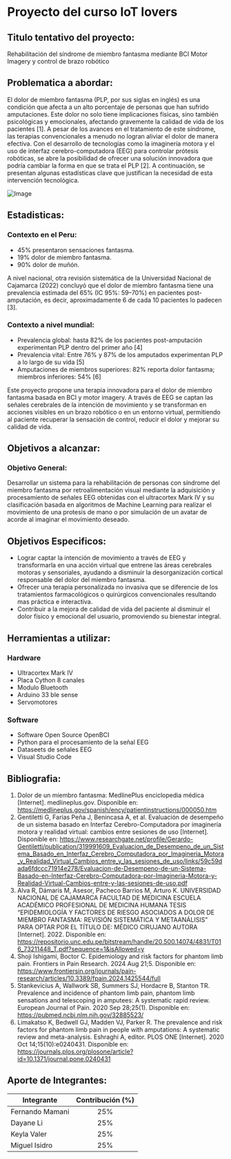 # Proyecto del curso IoT lovers
## Titulo tentativo del proyecto: 
Rehabilitación del síndrome de miembro fantasma mediante BCI Motor Imagery y control de brazo robótico 
## Problematica a abordar: 
El dolor de miembro fantasma (PLP, por sus siglas en inglés) es una condición que afecta a un alto porcentaje de personas que han sufrido amputaciones. Este dolor no solo tiene implicaciones físicas, sino también psicológicas y emocionales, afectando gravemente la calidad de vida de los pacientes [1]. A pesar de los avances en el tratamiento de este síndrome, las terapias convencionales a menudo no logran aliviar el dolor de manera efectiva. Con el desarrollo de tecnologías como la imaginería motora y el uso de interfaz cerebro-computadora (EEG) para controlar prótesis robóticas, se abre la posibilidad de ofrecer una solución innovadora que podría cambiar la forma en que se trata el PLP [2]. A continuación, se presentan algunas estadísticas clave que justifican la necesidad de esta intervención tecnológica.

![Image](https://github.com/user-attachments/assets/f06f4bba-3cc9-486f-9bd6-69773926719c)


## Estadisticas:
### Contexto en el Peru:
- 45% presentaron sensaciones fantasma.
- 19% dolor de miembro fantasma.
- 90% dolor de muñón.

A nivel nacional, otra revisión sistemática de la Universidad Nacional de Cajamarca (2022) concluyó que el dolor de miembro fantasma tiene una prevalencia estimada del 65% (IC 95%: 59–70%) en pacientes post-amputación, es decir, aproximadamente 6 de cada 10 pacientes lo padecen [3]. 

### Contexto a nivel mundial:
- Prevalencia global: hasta 82% de los pacientes post-amputación experimentan PLP dentro del primer año [4]
- Prevalencia vital: Entre 76% y 87% de los amputados experimentan PLP a lo largo de su vida [5]
- Amputaciones de miembros superiores: 82% reporta dolor fantasma; miembros inferiores: 54% [6]

Este proyecto propone una terapia innovadora para el dolor de miembro fantasma basada en BCI y motor imagery. A través de EEG se captan las señales cerebrales de la intención de movimiento y se transforman en acciones visibles en un brazo robótico o en un entorno virtual, permitiendo al paciente recuperar la sensación de control, reducir el dolor y mejorar su calidad de vida.

## Objetivos a alcanzar:
### Objetivo General: 
Desarrollar un sistema para la rehabilitación de personas con síndrome del miembro fantasma por retroalimentación visual mediante la adquisición y procesamiento de señales EEG obtenidas con el ultracortex Mark IV y su clasificación basada en algoritmos de Machine Learning para realizar el movimiento de una protesis de mano o por simulación de un avatar de acorde al imaginar el movimiento deseado. 
## Objetivos Especificos:
- Lograr captar la intención de movimiento a través de EEG y transformarla en una acción virtual que entrene las áreas cerebrales motoras y sensoriales, ayudando a disminuir la desorganización cortical responsable del dolor del miembro fantasma.
- Ofrecer una terapia personalizada no invasiva que se diferencie de los tratamientos farmacológicos o quirúrgicos convencionales resultando mas práctica e interactiva.
- Contribuir a la mejora de calidad de vida del paciente al disminuir el dolor físico y emocional del usuario, promoviendo su bienestar integral.

## Herramientas a utilizar:
### Hardware
- Ultracortex Mark IV
- Placa Cython 8 canales
- Modulo Bluetooth
- Arduino 33 ble sense
- Servomotores

### Software
- Software Open Source OpenBCI
- Python para el procesamiento de la señal EEG
- Dataseets de señales EEG
- Visual Studio Code

## Bibliografia:
1. Dolor de un miembro fantasma: MedlinePlus enciclopedia médica [Internet]. medlineplus.gov. Disponible en: https://medlineplus.gov/spanish/ency/patientinstructions/000050.htm
2. Gentiletti G, Farías Peña J, Benincasa A, et al. Evaluación de desempeño de un sistema basado en Interfaz Cerebro-Computadora por imaginería motora y realidad virtual: cambios entre sesiones de uso [Internet]. Disponible en: https://www.researchgate.net/profile/Gerardo-Gentiletti/publication/319991609_Evaluacion_de_Desempeno_de_un_Sistema_Basado_en_Interfaz_Cerebro_Computadora_por_Imagineria_Motora_y_Realidad_Virtual_Cambios_entre_y_las_sesiones_de_uso/links/59c59dada6fdccc71914e278/Evaluacion-de-Desempeno-de-un-Sistema-Basado-en-Interfaz-Cerebro-Computadora-por-Imagineria-Motora-y-Realidad-Virtual-Cambios-entre-y-las-sesiones-de-uso.pdf
3. Alva R, Dámaris M, Asesor, Pacheco Barrios M, Arturo K. UNIVERSIDAD NACIONAL DE CAJAMARCA FACULTAD DE MEDICINA ESCUELA ACADÉMICO PROFESIONAL DE MEDICINA HUMANA TESIS “EPIDEMIOLOGÍA Y FACTORES DE RIESGO ASOCIADOS A DOLOR DE MIEMBRO FANTASMA: REVISIÓN SISTEMÁTICA Y METAANÁLISIS” PARA OPTAR POR EL TÍTULO DE: MÉDICO CIRUJANO AUTORA [Internet]. 2022. Disponible en: https://repositorio.unc.edu.pe/bitstream/handle/20.500.14074/4831/T016_73211448_T.pdf?sequence=1&isAllowed=y
4. Shoji Ishigami, Boctor C. Epidemiology and risk factors for phantom limb pain. Frontiers in Pain Research. 2024 Aug 21;5. Disponible en: https://www.frontiersin.org/journals/pain-research/articles/10.3389/fpain.2024.1425544/full
5. Stankevicius A, Wallwork SB, Summers SJ, Hordacre B, Stanton TR. Prevalence and incidence of phantom limb pain, phantom limb sensations and telescoping in amputees: A systematic rapid review. European Journal of Pain. 2020 Sep 28;25(1). Disponible en: https://pubmed.ncbi.nlm.nih.gov/32885523/
6. Limakatso K, Bedwell GJ, Madden VJ, Parker R. The prevalence and risk factors for phantom limb pain in people with amputations: A systematic review and meta-analysis. Eshraghi A, editor. PLOS ONE [Internet]. 2020 Oct 14;15(10):e0240431. Disponible en: https://journals.plos.org/plosone/article?id=10.1371/journal.pone.0240431

## Aporte de Integrantes:

| Integrante | Contribución (%) |
|----------|:----------:|
| Fernando Mamani   | 25%     |
| Dayane Li  | 25%     |
| Keyla Valer   | 25%     |
| Miguel Isidro   | 25%     |




